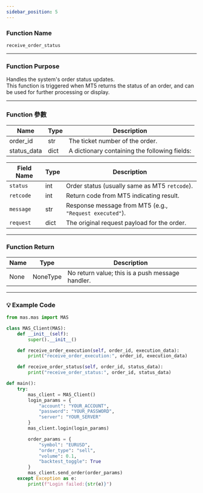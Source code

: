 ```yaml
---
sidebar_position: 5
---
```

### Function Name

`receive_order_status`

---

### Function Purpose

Handles the system's order status updates.  
This function is triggered when MT5 returns the status of an order, and can be used for further processing or display.

---

### Function 參數

| Name         | Type   | Description                           |
|--------------|--------|---------------------------------------|
| order_id     | str    | The ticket number of the order.       |
| status_data  | dict   | A dictionary containing the following fields: |

| Field Name   | Type   | Description                                       |
|--------------|--------|---------------------------------------------------|
| `status`     | int    | Order status (usually same as MT5 `retcode`).     |
| `retcode`    | int    | Return code from MT5 indicating result.           |
| `message`    | str    | Response message from MT5 (e.g., `"Request executed"`). |
| `request`    | dict   | The original request payload for the order.       |

---

### Function Return 

| Name | Type     | Description                                |
|------|----------|--------------------------------------------|
| None | NoneType | No return value; this is a push message handler. |

---

### 💡 Example Code

```python
from mas.mas import MAS

class MAS_Client(MAS):
    def __init__(self):
        super().__init__()

    def receive_order_execution(self, order_id, execution_data):
        print("receive_order_execution:", order_id, execution_data)

    def receive_order_status(self, order_id, status_data):
        print("receive_order_status:", order_id, status_data)

def main():
    try:
        mas_client = MAS_Client()
        login_params = {
            "account": "YOUR_ACCOUNT",
            "password": "YOUR_PASSWORD",
            "server": "YOUR_SERVER"
        }
        mas_client.login(login_params)

        order_params = {
            "symbol": "EURUSD",
            "order_type": "sell",
            "volume": 0.1,
            "backtest_toggle": True
        }
        mas_client.send_order(order_params)
    except Exception as e:
        print(f"Login failed:{str(e)}")
```
